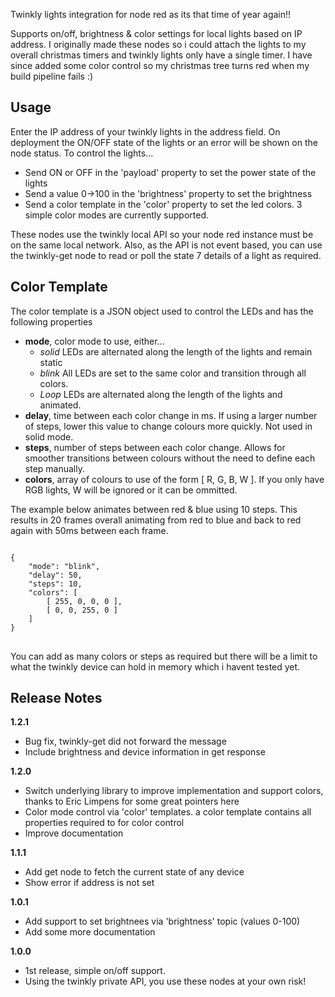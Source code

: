 Twinkly lights integration for node red as its that time of year again!! 

Supports on/off, brightness & color settings for local lights based on IP address.  I originally made these nodes so i could attach the lights to my overall christmas timers and twinkly lights only have a single timer.  I have since added some color control so my christmas tree turns red when my build pipeline fails :)

<h2>Usage</h2>

Enter the IP address of your twinkly lights in the address field.  On deployment the ON/OFF state of the lights or an error will be shown on the node status.  To control the lights...

- Send ON or OFF in the 'payload' property to set the power state of the lights
- Send a value 0->100 in the 'brightness' property to set the  brightness
- Send a color template in the 'color' property to set the led colors.  3 simple color modes are currently supported.

These nodes  use the twinkly local API so your node red instance must be on the same local network.  Also, as the API is not event based, you can use the twinkly-get node to read or poll the state 7 details of a light as required.

<h2>Color Template</h2>

The color template is a JSON object used to control the LEDs and has the following properties

- <b>mode</b>, color mode to use, either...
  - <i>solid</i> LEDs are alternated along the length of the lights and remain static
  - <i>blink</i> All LEDs are set to the same color and transition through all colors.
  - <i>Loop</i> LEDs are alternated along the length of the lights and animated.
- <b>delay</b>, time between each color change in ms.  If using a larger number of steps, lower this value to change colours more quickly.  Not used in solid mode.
- <b>steps</b>, number of steps between each color change.  Allows for smoother transitions between colours without the need to define each step manually.
- <b>colors</b>, array of colours to use of the form [ R, G, B, W ].  If you only have RGB lights, W will be ignored or it can be ommitted.

The example below animates between red & blue using 10 steps. This results in 20 frames overall animating from red to blue and back to red again with 50ms between each frame.
<pre>
<code>
{
    "mode": "blink",
    "delay": 50,
    "steps": 10,
    "colors": [
        [ 255, 0, 0, 0 ],
        [ 0, 0, 255, 0 ]
    ]
}
</code>
</pre>

You can add as many colors or steps as required but there will be a limit to what the twinkly device can hold in memory which i havent tested yet.

<h2>Release Notes</h1>

<b>1.2.1</b>

- Bug fix, twinkly-get did not forward the message
- Include brightness and device information in get response

<b>1.2.0</b>

- Switch underlying library to improve implementation and support colors, thanks to Eric Limpens for some great pointers here
- Color mode control via 'color' templates.  a color template contains all properties required to for color control
- Improve documentation

<b>1.1.1</b>

- Add get node to fetch the current state of any device
- Show error if address is not set

<b>1.0.1</b>

- Add support to set brightnees via 'brightness' topic (values 0-100)
- Add some more documentation

<b>1.0.0</b>

- 1st release, simple on/off support.
- Using the twinkly private API, you use these nodes at your own risk!